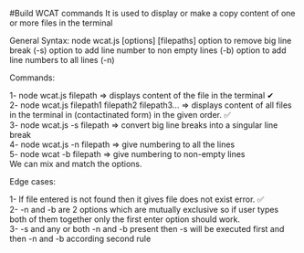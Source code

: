 #Build WCAT commands
It is used to display or make a copy content of one or more files in the terminal<br>

General Syntax: node wcat.js [options] [filepaths] option to remove big line break (-s) option to add line number to non empty lines (-b) option to add line numbers to all lines (-n)

Commands:

1- node wcat.js filepath => displays content of the file in the terminal ✔<br>
2- node wcat.js filepath1 filepath2 filepath3... => displays content of all files in the terminal in (contactinated form) in the given order. ✅<br>
3- node wcat.js -s filepath => convert big line breaks into a singular line break<br>
4- node wcat.js -n filepath => give numbering to all the lines<br>
5- node wcat -b filepath => give numbering to non-empty lines<br>
We can mix and match the options.<br>

Edge cases:

1- If file entered is not found then it gives file does not exist error. ✅<br>
2- -n and -b are 2 options which are mutually exclusive so if user types both of them together only the first enter option should work.<br>
3- -s and any or both -n and -b present then -s will be executed first and then -n and -b according second rule
